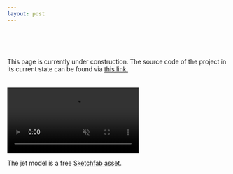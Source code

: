 ```yaml
---
layout: post
---
```


<div style="height: 50px;"></div>

This page is currently under construction. The source code of the project in its current state can be found via [this link.](https://github.com/kamilashi/OpenGL-Fun)

<div style="height: 20px;"></div>

<div class="single-video" >
	<video autoplay muted loop >
		<source src="/assets/videos/jetloop_f.mp4?v=2" type="video/mp4">
		Could not load the video
	</video >
</div>

The jet model is a free [Sketchfab asset](https://sketchfab.com/3d-models/free-fighter-jet-collection-low-poly-cb5966c988d9403895be89b364c2252f).


